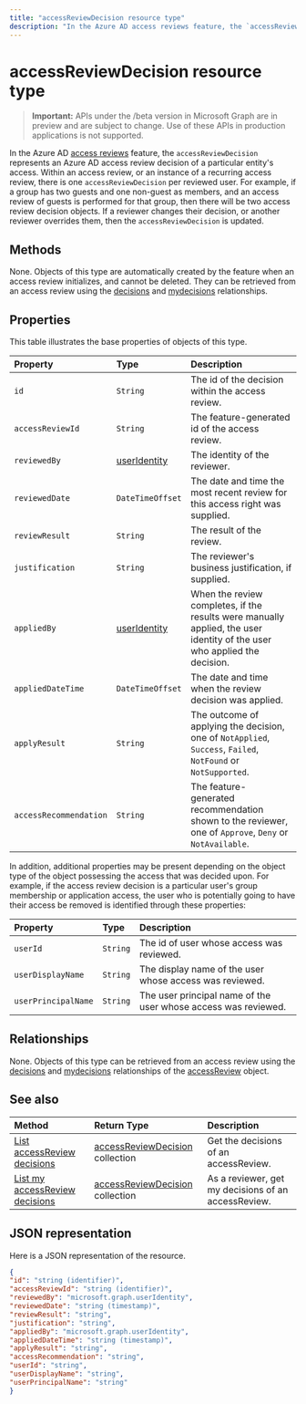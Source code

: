 ```yaml
---
title: "accessReviewDecision resource type"
description: "In the Azure AD access reviews feature, the `accessReviewDecision` represents an Azure AD access review decision of a particular entity's access.  Within an access review, or an instance of a recurring access review, there is one `accessReviewDecision` per reviewed user.  For example, if a group has two guests and one non-guest as members, and an access review of guests is performed for that group, then there will be two access review decision objects.  If a reviewer changes their decision, or another reviewer overrides them, then the `accessReviewDecision` is updated."
---
```


# accessReviewDecision resource type

> **Important:** APIs under the /beta version in Microsoft Graph are in preview and are subject to change. Use of these APIs in production applications is not supported.

In the Azure AD [access reviews](accessreviews-root.md) feature, the `accessReviewDecision` represents an Azure AD access review decision of a particular entity's access.  Within an access review, or an instance of a recurring access review, there is one `accessReviewDecision` per reviewed user.  For example, if a group has two guests and one non-guest as members, and an access review of guests is performed for that group, then there will be two access review decision objects.  If a reviewer changes their decision, or another reviewer overrides them, then the `accessReviewDecision` is updated.


## Methods

None.  Objects of this type are automatically created by the feature when an access review initializes, and cannot be deleted.  They can be retrieved from an access review using the [decisions](../api/accessreview-listdecisions.md) and [mydecisions](../api/accessreview-listmydecisions.md) relationships.

## Properties

This table illustrates the base properties of objects of this type. 

| Property                        | Type                         | Description                                                                                            |
| :------------------------------ | :-----------------------     | :----------------------------------------------------------------------------------------------------- |
| `id`                            |`String`                      | The id of the decision within the access review.                                                                                     |
| `accessReviewId`                |`String`                      | The feature-generated id of the access review.                                                                                       |
| `reviewedBy`                    |[userIdentity](useridentity.md)| The identity of the reviewer.                                                                                       |
| `reviewedDate`                  |`DateTimeOffset`              | The date and time the most recent review for this access right was supplied.                                                                         |
| `reviewResult`                  |`String`                      | The result of the review.                                                                                    |
| `justification`                 |`String`                      | The reviewer's business justification, if supplied.                                                                         |
| `appliedBy`                     |[userIdentity](useridentity.md)| When the review completes, if the results were manually applied, the user identity of the user who applied the decision.                                                           |
| `appliedDateTime`               |`DateTimeOffset`              | The date and time when the review decision was applied.                                                          |
| `applyResult`                   |`String`                      | The outcome of applying the decision, one of `NotApplied`, `Success`, `Failed`, `NotFound` or `NotSupported`.                      |
| `accessRecommendation`          |`String`                      | The feature- generated recommendation shown to the reviewer, one of `Approve`, `Deny` or `NotAvailable`. |


In addition, additional properties may be present depending on the object type of the object possessing the access that was decided upon.  For example, if the access review decision is a particular user's group membership or application access, the user who is potentially going to have their access be removed is identified through these properties:

| Property                        | Type                         | Description                                                                                            |
| :------------------------------ | :-----------------------     | :----------------------------------------------------------------------------------------------------- |
| `userId`                            |`String`                      | The id of user whose access was reviewed.                                                                                    |
| `userDisplayName`                            |`String`                      | The display name of the user whose access was reviewed.                                                                                     |
| `userPrincipalName`                            |`String`                      | The user principal name of the user whose access was reviewed.                                                                                     |



## Relationships

None.  Objects of this type can be retrieved from an access review using the [decisions](../api/accessreview-listdecisions.md) and [mydecisions](../api/accessreview-listmydecisions.md) relationships of the [accessReview](accessreview.md) object.

## See also

| Method		   | Return Type	|Description|
|:---------------|:--------|:----------|
|[List accessReview decisions](../api/accessreview-listdecisions.md) |		[accessReviewDecision](accessreviewdecision.md) collection|	Get the decisions of an accessReview.|
|[List my accessReview decisions](../api/accessreview-listmydecisions.md) |		[accessReviewDecision](accessreviewdecision.md) collection|	As a reviewer, get my decisions of an accessReview.|

## JSON representation

Here is a JSON representation of the resource.

<!-- {
  "blockType": "resource",
  "optionalProperties": [

  ],
  "@odata.type": "microsoft.graph.accessReviewDecision"
}-->

```json
{
"id": "string (identifier)",
"accessReviewId": "string (identifier)",
"reviewedBy": "microsoft.graph.userIdentity",
"reviewedDate": "string (timestamp)",
"reviewResult": "string",
"justification": "string",
"appliedBy": "microsoft.graph.userIdentity",
"appliedDateTime": "string (timestamp)",
"applyResult": "string",
"accessRecommendation": "string",
"userId": "string",
"userDisplayName": "string",
"userPrincipalName": "string"
}

```

<!-- {
  "type": "#page.annotation",
  "description": "accessReviewDecision resource",
  "keywords": "",
  "section": "documentation",
  "tocPath": ""
}-->